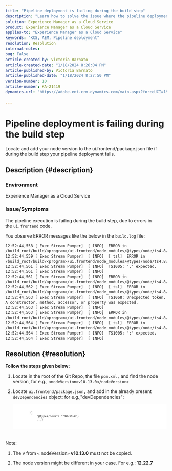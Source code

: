 ```yaml
---
title: "Pipeline deployment is failing during the build step"
description: "Learn how to solve the issue where the pipeline deployment fails in the build step."
solution: Experience Manager as a Cloud Service
product: Experience Manager as a Cloud Service
applies-to: "Experience Manager as a Cloud Service"
keywords: "KCS, AEM, Pipeline deployment"
resolution: Resolution
internal-notes: 
bug: False
article-created-by: Victoria Barnato
article-created-date: "1/18/2024 8:26:04 PM"
article-published-by: Victoria Barnato
article-published-date: "1/18/2024 8:27:50 PM"
version-number: 10
article-number: KA-21419
dynamics-url: "https://adobe-ent.crm.dynamics.com/main.aspx?forceUCI=1&pagetype=entityrecord&etn=knowledgearticle&id=15fe1acb-3fb6-ee11-a569-6045bd006b25"

---
```

# Pipeline deployment is failing during the build step


Locate and add your node version to the ui.frontend/package.json file if during the build step your pipeline deployment fails.

## Description {#description}


### <b>Environment</b>

Experience Manager as a Cloud Service



### <b>Issue/Symptoms</b>

The pipeline execution is failing during the build step, due to errors in the `ui.frontend` code.

You observe ERROR messages like the below in the `build.log` file:




```
12:52:44,558 [ Exec Stream Pumper]  [ INFO]  ERROR in /build_root/build/<program>/ui.frontend/node_modules/@types/node/ts4.8/util.d.ts
12:52:44,559 [ Exec Stream Pumper]  [ INFO]  [ tsl]  ERROR in /build_root/build/<program>/ui.frontend/node_modules/@types/node/ts4.8/util.d.ts(1485,42)
12:52:44,561 [ Exec Stream Pumper]  [ INFO]  TS1005: ',' expected.
12:52:44,561 [ Exec Stream Pumper]  [ INFO] 
12:52:44,561 [ Exec Stream Pumper]  [ INFO]  ERROR in /build_root/build/<program>/ui.frontend/node_modules/@types/node/ts4.8/util.d.ts
12:52:44,562 [ Exec Stream Pumper]  [ INFO]  [ tsl]  ERROR in /build_root/build/<program>/ui.frontend/node_modules/@types/node/ts4.8/util.d.ts(1485,44)
12:52:44,563 [ Exec Stream Pumper]  [ INFO]  TS1068: Unexpected token. A constructor, method, accessor, or property was expected.
12:52:44,563 [ Exec Stream Pumper]  [ INFO] 
12:52:44,563 [ Exec Stream Pumper]  [ INFO]  ERROR in /build_root/build/<program>/ui.frontend/node_modules/@types/node/ts4.8/util.d.ts
12:52:44,564 [ Exec Stream Pumper]  [ INFO]  [ tsl]  ERROR in /build_root/build/<program>/ui.frontend/node_modules/@types/node/ts4.8/util.d.ts(1485,57)
12:52:44,564 [ Exec Stream Pumper]  [ INFO]  TS1005: ';' expected.
12:52:44,564 [ Exec Stream Pumper]  [ INFO]
```



## Resolution {#resolution}

<b>Follow the steps given below:</b>
1. Locate in the root of the Git Repo, the file `pom.xml,` and find the node version, for e.g., `<nodeVersion>v10.13.0</nodeVersion>`


2. Locate `ui.frontend/package.json,` and add in the already present `devDependencies` object:
    for e.g.,"devDependencies":

    ![](assets/007186ff-51eb-ed11-a7c6-6045bd006e5a.png)



<br>Note:<br>


1. The v from `<` nodeVersion`>` <b>v10.13.0</b> must not be copied.


2. The node version might be different in your case. For e.g.: <b>12.22.7</b>


